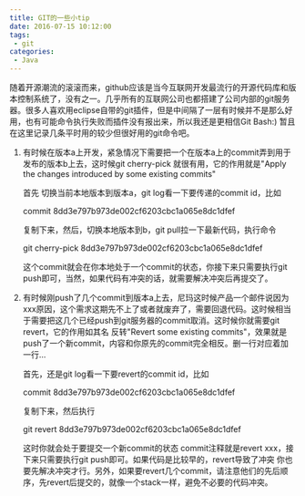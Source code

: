 ```yaml
---
title: GIT的一些小tip
date: 2016-07-15 10:12:00
tags:
 - git
categories:
 - Java
---
```




​       随着开源潮流的滚滚而来，github应该是当今互联网开发最流行的开源代码库和版本控制系统了，没有之一。几乎所有的互联网公司也都搭建了公司内部的git服务器。很多人喜欢用eclipse自带的git插件，但是中间隔了一层有时候并不是那么好用，也有可能命令执行失败而插件没有报出来，所以我还是更相信Git Bash:) 暂且在这里记录几条平时用的较少但很好用的git命令吧。

<!-- more -->

1. 有时候在版本a上开发，紧急情况下需要把一个在版本a上的commit弄到用于发布的版本b上去，这时候git cherry-pick 就很有用，它的作用就是"Apply the changes introduced by some existing commits"

    首先 切换当前本地版本到版本a，git log看一下要传递的commit id，比如

   commit 8dd3e797b973de002cf6203cbc1a065e8dc1dfef

   复制下来，然后，切换本地版本到b，git pull拉一下最新代码，执行命令

   git cherry-pick 8dd3e797b973de002cf6203cbc1a065e8dc1dfef 

   这个commit就会在你本地处于一个commit的状态，你接下来只需要执行git push即可，当然，如果代码有冲突的话，就需要解决冲突后再提交了。

2. 有时候刚push了几个commit到版本a上去，尼玛这时候产品一个邮件说因为xxx原因，这个需求这期先不上了或者就废弃了，需要回退代码。这时候相当于需要把这几个已经push到git服务器的commit取消。这时候你就需要git revert，它的作用如其名 反转"Revert some existing commits"，效果就是push了一个新commit，内容和你原先的commit完全相反。删一行对应着加一行...

   首先，还是git log看一下要revert的commit id，比如

   commit 8dd3e797b973de002cf6203cbc1a065e8dc1dfef

   复制下来，然后执行

   git revert 8dd3e797b973de002cf6203cbc1a065e8dc1dfef

   这时你就会处于要提交一个新commit的状态 commit注释就是revert xxx，接下来只需要执行git push即可。如果代码是比较早的，revert导致了冲突 你也要先解决冲突才行。另外，如果要revert几个commit，请注意他们的先后顺序，先revert后提交的，就像一个stack一样，避免不必要的代码冲突。

   ​

 
